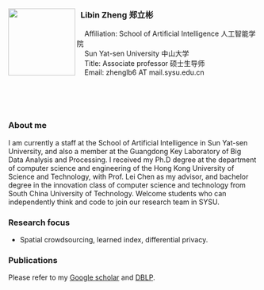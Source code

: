 ### <img src="Robin.jpeg" width = 135  align="left" />&nbsp;&nbsp;Libin Zheng 郑立彬
&nbsp;&nbsp;&nbsp; Affiliation: School of Artificial Intelligence 人工智能学院 </br>
&nbsp;&nbsp;&nbsp; Sun Yat-sen University 中山大学 </br>
&nbsp;&nbsp;&nbsp; Title: Associate professor 硕士生导师 </br>
&nbsp;&nbsp;&nbsp; Email: zhenglb6 AT mail.sysu.edu.cn </br>

</br>
</br>
</br>
</b3>

### About me  
I am currently a staff at the School of Artificial Intelligence in Sun Yat-sen University, and also a member at the Guangdong Key Laboratory of Big Data Analysis and Processing. I received my Ph.D degree at the department of computer science and engineering of the Hong Kong University of Science and Technology, with Prof. Lei Chen as my advisor, and bachelor degree in the innovation class of computer science and technology from South China University of Technology. Welcome students who can independently think and code to join our research team in SYSU.

### Research focus  
- Spatial crowdsourcing, learned index, differential privacy.

### Publications
Please refer to  my [Google scholar](https://scholar.google.com.hk/citations?user=_zsllSIAAAAJ&hl=zh-CN) and [DBLP](https://dblp.org/pid/200/2467.html).



